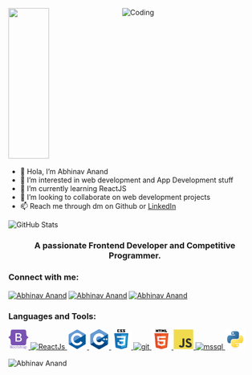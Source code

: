 <p align="left"> <img   width="40%" height="300" src="https://encrypted-tbn0.gstatic.com/images?q=tbn:ANd9GcRw0hMkalllk4DlVLFoQ0B6KxFlja4NNvwmSg&usqp=CAU" > 
<img  align="right" alt="Coding" width="55%" height="300" src="https://www.elegantthemes.com/blog/wp-content/uploads/2018/12/top11.png">

- 👋 Hola, I’m Abhinav Anand
- 👀 I’m interested in web development and App Development stuff
- 🌱 I’m currently learning ReactJS
- 💞️ I’m looking to collaborate on web development projects
- 📫 Reach me through dm on Github or [LinkedIn](https://www.linkedin.com/in/abhinav0115/)


<!---
<img src="https://github-readme-stats.vercel.app/api?username=Abhinav0115&&show_icons=true&title_color=ffffff&icon_color=bb2acf&text_color=daf7dc&bg_color=151515">

Silence2kill/Silence2kill is a ✨ special ✨ repository because its `README.md` (this file) appears on your GitHub profile.
You can click the Preview link to take a look at your changes.
--->

![GitHub Stats](https://github-readme-stats.vercel.app/api?username=Abhinav0115&theme=radical)


<h3 align="center">A passionate Frontend Developer and Competitive Programmer.</h3>

<h3 align="left">Connect with me:</h3>
<p align="left">
<a href="https://www.linkedin.com/in/abhinav0115/" target="blank"><img align="center" src="https://raw.githubusercontent.com/rahuldkjain/github-profile-readme-generator/master/src/images/icons/Social/linked-in-alt.svg" alt="Abhinav Anand" height="30" width="40" /></a>
<a href="https://www.hackerrank.com/Silence2kill" target="blank"><img align="center" src="https://raw.githubusercontent.com/rahuldkjain/github-profile-readme-generator/master/src/images/icons/Social/hackerrank.svg" alt="Abhinav Anand" height="30" width="40" /></a>
<a href="https://www.codechef.com/users/silence2kill" target="blank"><img align="center" src="https://camo.githubusercontent.com/45b4809511187037c708ce2525707547a9483131647372f973db1e8263b26927/68747470733a2f2f6769746775642e696f2f75706c6f6164732f2d2f73797374656d2f67726f75702f6176617461722f31323239342f63632e706e67" alt="Abhinav Anand" height="30" width="40" /></a>
</p>

<h3 align="left">Languages and Tools:</h3>
<p align="left"> <a href="https://getbootstrap.com" target="_blank" rel="noreferrer"> <img src="https://raw.githubusercontent.com/devicons/devicon/master/icons/bootstrap/bootstrap-plain-wordmark.svg" alt="bootstrap" width="40" height="40"/> </a>  <a href="https://reactjs.org/" target="_blank" rel="noreferrer"> <img src="https://raw.githubusercontent.com/rexxars/react-hexagon/master/logo/react-hexagon.png" alt="ReactJs" width="40" height="40"/> </a> <a href="https://www.cprogramming.com/" target="_blank" rel="noreferrer"> <img src="https://raw.githubusercontent.com/devicons/devicon/master/icons/c/c-original.svg" alt="c" width="40" height="40"/> </a> <a href="https://www.w3schools.com/cpp/" target="_blank" rel="noreferrer"> <img src="https://raw.githubusercontent.com/devicons/devicon/master/icons/cplusplus/cplusplus-original.svg" alt="cplusplus" width="40" height="40"/> </a> <a href="https://www.w3schools.com/css/" target="_blank" rel="noreferrer"> <img src="https://raw.githubusercontent.com/devicons/devicon/master/icons/css3/css3-original-wordmark.svg" alt="css3" width="40" height="40"/> </a> <a href="https://git-scm.com/" target="_blank" rel="noreferrer"> <img src="https://www.vectorlogo.zone/logos/git-scm/git-scm-icon.svg" alt="git" width="40" height="40"/> </a> <a href="https://www.w3.org/html/" target="_blank" rel="noreferrer"> <img src="https://raw.githubusercontent.com/devicons/devicon/master/icons/html5/html5-original-wordmark.svg" alt="html5" width="40" height="40"/> </a> <a href="https://developer.mozilla.org/en-US/docs/Web/JavaScript" target="_blank" rel="noreferrer"> <img src="https://raw.githubusercontent.com/devicons/devicon/master/icons/javascript/javascript-original.svg" alt="javascript" width="40" height="40"/> </a> <a href="https://www.microsoft.com/en-us/sql-server" target="_blank" rel="noreferrer"> <img src="https://www.svgrepo.com/show/303229/microsoft-sql-server-logo.svg" alt="mssql" width="40" height="40"/> </a> <a href="https://www.python.org" target="_blank" rel="noreferrer"> <img src="https://raw.githubusercontent.com/devicons/devicon/master/icons/python/python-original.svg" alt="python" width="40" height="40"/> </a> </p>

<p><img align="center" src="https://github-readme-stats.vercel.app/api/top-langs?username=Abhinav0115&show_icons=true&locale=en&layout=compact" alt="Abhinav Anand" /></p>
